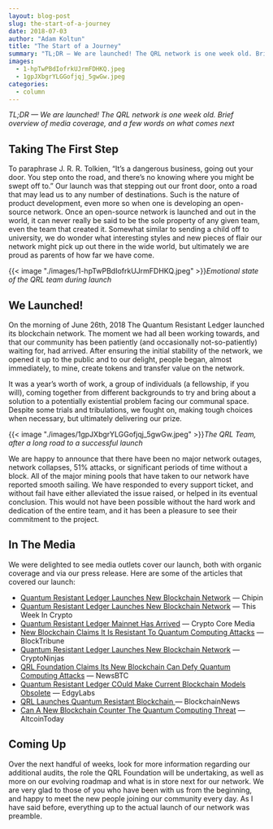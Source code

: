 ```yaml
---
layout: blog-post
slug: the-start-of-a-journey
date: 2018-07-03
author: "Adam Koltun"
title: "The Start of a Journey"
summary: "TL;DR — We are launched! The QRL network is one week old. Brief overview of media coverage, and a few words on what comes next"
images:
  - 1-hpTwPBdIofrkUJrmFDHKQ.jpeg
  - 1gpJXbgrYLGGofjqj_5gwGw.jpeg
categories:
  - column
---
```


*TL;DR — We are launched! The QRL network is one week old. Brief overview of media coverage, and a few words on what comes next*

## Taking The First Step

To paraphrase J. R. R. Tolkien, “It’s a dangerous business, going out your door. You step onto the road, and there’s no knowing where you might be swept off to.” Our launch was that stepping out our front door, onto a road that may lead us to any number of destinations. Such is the nature of product development, even more so when one is developing an open-source network. Once an open-source network is launched and out in the world, it can never really be said to be the sole property of any given team, even the team that created it. Somewhat similar to sending a child off to university, we do wonder what interesting styles and new pieces of flair our network might pick up out there in the wide world, but ultimately we are proud as parents of how far we have come.

{{< image "./images/1-hpTwPBdIofrkUJrmFDHKQ.jpeg" >}}*Emotional state of the QRL team during launch*

## We Launched!

On the morning of June 26th, 2018 The Quantum Resistant Ledger launched its blockchain network. The moment we had all been working towards, and that our community has been patiently (and occasionally not-so-patiently) waiting for, had arrived. After ensuring the initial stability of the network, we opened it up to the public and to our delight, people began, almost immediately, to mine, create tokens and transfer value on the network.

It was a year’s worth of work, a group of individuals (a fellowship, if you will), coming together from different backgrounds to try and bring about a solution to a potentially existential problem facing our communal space. Despite some trials and tribulations, we fought on, making tough choices when necessary, but ultimately delivering our prize.

{{< image "./images/1gpJXbgrYLGGofjqj_5gwGw.jpeg" >}}*The QRL Team, after a long road to a successful launch*

We are happy to announce that there have been no major network outages, network collapses, 51% attacks, or significant periods of time without a block. All of the major mining pools that have taken to our network have reported smooth sailing. We have responded to every support ticket, and without fail have either alleviated the issue raised, or helped in its eventual conclusion. This would not have been possible without the hard work and dedication of the entire team, and it has been a pleasure to see their commitment to the project.

## In The Media

We were delighted to see media outlets cover our launch, both with organic coverage and via our press release. Here are some of the articles that covered our launch:

* [Quantum Resistant Ledger Launches New Blockchain Network](https://www.chipin.com/quantum-resistant-ledger-launches-new-blockchain-network/) — Chipin
* [Quantum Resistant Ledger Launches New Blockchain Network](https://thisweekincrypto.co/quantum-resistant-ledger-launches-new-blockchain-network/) — This Week In Crypto
* [Quantum Resistant Ledger Mainnet Has Arrived](https://cryptocoremedia.com/qrl-quantum-resistant-ledger-mainnet-has-arrived/) — Crypto Core Media
* [New Blockchain Claims It Is Resistant To Quantum Computing Attacks](https://blocktribune.com/new-blockchain-claims-it-is-resistant-to-quantum-computing-attacks/) — BlockTribune
* [Quantum Resistant Ledger Launches New Blockchain Network](https://www.cryptoninjas.net/2018/06/27/quantum-resistant-ledger-launches-new-blockchain-network/) — CryptoNinjas
* [QRL Foundation Claims Its New Blockchain Can Defy Quantum Computing Attacks](https://www.newsbtc.com/2018/06/27/qrl-foundation-claims-its-new-blockchain-can-defy-quantum-computing-attacks/) — NewsBTC
* [Quantum Resistant Ledger COuld Make Current Blockchain Models Obsolete](https://edgylabs.com/whats-the-quantum-resistant-ledger-according-to-adam-koltun) — EdgyLabs
* [QRL Launches Quantum Resistant Blockchain ](https://www.the-blockchain.com/2018/06/29/qrl-launches-quantum-resistant-blockchain/?utm_campaign=BCN%20Twitter&utm_medium=twitter&utm_source=twitter)— BlockchainNews
* [Can A New Blockchain Counter The Quantum Computing Threat](https://altcointoday.com/can-a-new-blockchain-counter-the-quantum-computing-threat/) — AltcoinToday

## Coming Up

Over the next handful of weeks, look for more information regarding our additional audits, the role the QRL Foundation will be undertaking, as well as more on our evolving roadmap and what is in store next for our network. We are very glad to those of you who have been with us from the beginning, and happy to meet the new people joining our community every day. As I have said before, everything up to the actual launch of our network was preamble.